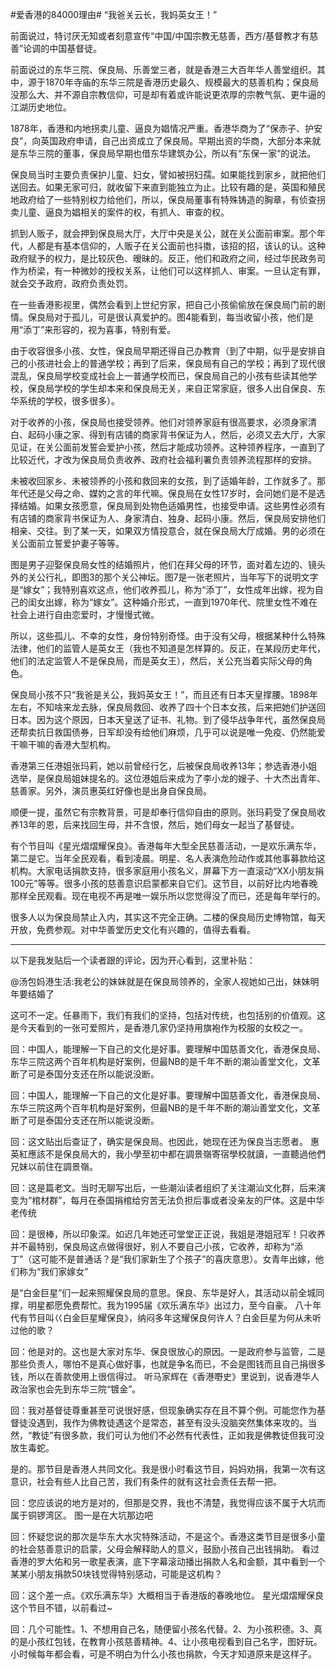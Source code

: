 #爱香港的84000理由# “我爸关云长，我妈英女王！”

前面说过，特讨厌无知或者刻意宣传“中国/中国宗教无慈善，西方/基督教才有慈善”论调的中国基督徒。

前面说过的东华三院、保良局、乐善堂三者，就是香港三大百年华人善堂组织。其中，源于1870年寺庙的东华三院是香港历史最久、规模最大的慈善机构；保良局没那么大、并不源自宗教信仰，可是却有着或许能说更浓厚的宗教气氛、更牛逼的江湖历史地位。

1878年，香港和内地拐卖儿童、逼良为娼情况严重。香港华商为了“保赤子、护安良”，向英国政府申请，自己出资成立了保良局。早期出资的华商，大部分本来就是东华三院的董事，保良局早期也借东华建筑办公，所以有“东保一家”的说法。

保良局当时主要负责保护儿童、妇女，譬如被拐妇孺。如果能找到家乡，就把他们送回去。如果无家可归，就收留下来直到能独立为止。比较有趣的是，英国和殖民地政府给了一些特别权力给他们，所以，保良局董事有特殊铸造的胸章，有侦查拐卖儿童、逼良为娼相关的案件的权，有抓人、审查的权。

抓到人贩子，就会押到保良局大厅，大厅中央是关公，就在关公面前审案。那个年代，人都是有基本信仰的，人贩子在关公面前也抖擞，该招的招，该认的认。这种政府赋予的权力，是比较灰色、暧昧的。反正，他们和政府之间，经过华民政务司作为桥梁，有一种微妙的授权关系，让他们可以这样抓人、审案。一旦认定有罪，就会交予政府，政府负责处罚。

在一些香港影视里，偶然会看到上世纪穷家，把自己小孩偷偷放在保良局门前的剧情。保良局对于孤儿，可是很认真爱护的。图4能看到，每当收留小孩，他们是用“添丁”来形容的，视为喜事，特别有爱。

由于收容很多小孩、女性，保良局早期还得自己办教育（到了中期，似乎是安排自己的小孩进社会上的普通学校；再到了后来，保良局有自己的学校；再到了现代很混乱，保良局学校变成社会上一普通学校而已，保良局自己的小孩有些读其他学校，保良局学校的学生却本来和保良局无关，来自正常家庭，很多人出自保良、东华系统的学校，很多很多）。

对于收养的小孩，保良局也接受领养。他们对领养家庭有很高要求，必须身家清白、起码小康之家、得到有店铺的商家背书保证为人，然后，必须又去大厅，大家见证，在关公面前发誓会爱护小孩，然后才能成功领养。这种领养程序，一直到了比较近代，才改为保良局负责收养、政府社会福利署负责领养流程那样的安排。

未被收回家乡、未被领养的小孩和救回来的女孩，到了适婚年龄，工作就多了。那年代还是父母之命、媒妁之言的年代嘛。保良局在女性17岁时，会问她们是不是选择结婚。如果女孩愿意，保良局到处物色适婚男性，也接受申请。这些男性必须有有店铺的商家背书保证为人、身家清白、独身、起码小康。然后，保良局安排他们相亲、交往。到了某一天，如果双方情投意合，就在保良局大厅成婚。男的必须在关公面前立誓爱护妻子等等。

图是男子迎娶保良局女性的结婚照片，他们在拜父母的环节，面对着左边的、镜头外的关公行礼，即图3的那个关公神坛。图7是一张老照片，当年写下的说明文字是“嫁女”；我特别喜欢这点，他们收养孤儿，称为“添丁”，女性成年出嫁，视为自己的闺女出嫁，称为“嫁女”。这种婚介形式，一直到1970年代、院里女性不难在社会上进行自由恋爱时，才慢慢式微。

所以，这些孤儿、不幸的女性，身份特别奇怪。由于没有父母，根据某种什么特殊法律，他们的监管人是英女王（我也不知道是怎样算的。反正，在某段历史年代，他们的法定监管人不是保良局，而是英女王），然后，关公充当着实际父母的角色。

保良局小孩不只“我爸是关公，我妈英女王！”，而且还有日本天皇撑腰。1898年左右，不知啥来龙去脉，保良局救回、收养了四十个日本女孩，后来把她们护送回日本。因为这个原因，日本天皇送了证书、礼物。到了侵华战争年代，虽然保良局还帮卖抗日救国债券，日军却没有给他们麻烦，几乎可以说是唯一免疫、仍然能爱干嘛干嘛的香港大型机构。

香港第三任港姐张玛莉，她以前曾经行乞，后被保良局收养13年；参选香港小姐选举，是保良局姐妹提名的。这位港姐后来成为了李小龙的嫂子、十大杰出青年、慈善家。另外，演员惠英红好像也是出身自保良局。

顺便一提，虽然它有宗教背景，可是却奉行信仰自由的原则。张玛莉受了保良局收养13年的恩，后来找回生母，并不含恨，然后，她们母女一起当了基督徒。

有个节目叫《星光熠熠耀保良》。香港每年大型全民慈善活动，一是欢乐满东华，第二是它。当年全民观看，看到凌晨。明星、名人表演危险动作或其他事募款给这机构。大家电话捐款支持，很多家庭用小孩名义，屏幕下方一直滚动“XX小朋友捐100元”等等。很多小孩的慈善意识启蒙都来自它们。这节目，以前好比内地春晚那样全民观看。现在电视不再是唯一娱乐所以您觉得没了而已，还是每年举行的。

很多人以为保良局禁止入内，其实这不完全正确。二楼的保良局历史博物馆，每天开放，免费参观。对中华善堂历史文化有兴趣的，值得去看看。

-------------------------------

以下是我发贴后一个读者跟的评论，因为开心看到，这里补贴：

@汤包妈港生活:我老公的妹妹就是在保良局领养的，全家人视她如己出，妹妹明年要结婚了

这可不一定。任暴雨下，我们有我们的坚持，包括对传统，也包括别的价值观。这是今天看到的一张可爱照片，是香港几家仍坚持用旗袍作为校服的女校之一。

回：中国人，能理解一下自己的文化是好事。要理解中国慈善文化，香港保良局、东华三院这两个百年机构是好案例，但最NB的是千年不断的潮汕善堂文化，文革断了可是泰国分支还在所以能说没断。

回：中国人，能理解一下自己的文化是好事。要理解中国慈善文化，香港保良局、东华三院这两个百年机构是好案例，但最NB的是千年不断的潮汕善堂文化，文革断了可是泰国分支还在所以能说没断。

回：这文贴出后查证了，确实是保良局。也因此，她现在还为保良当志愿者。
惠英紅應該不是保良局大的，我小學至初中都在調景嶺寄宿學校就讀，一直聽過他們兄妹以前住在調景嶺。


回：这是篇老文。当时无聊写出后，一些潮汕读者组织了关注潮汕文化群，后来演变为“棺材群”，每月在泰国捐棺给穷苦无法负担后事或者没亲友的尸体。这是中华老传统

回：是很棒，所以印象深。如迟几年她还可堂堂正正说，我姐是港姐冠军！只收养并不最特别，保良局这点做得很好，别人不要自己小孩，它收养，却称为“添丁”（这可能不是普通话？是“我们家新生了个孩子”的喜庆意思）。女青年出嫁，他们称为“我们家嫁女”

是“白金巨星”们一起来照耀保良局的意思。保良、东华是好人，其活动以前全城同撑，明星都愿免费帮忙。我为1995届《欢乐满东华》出过力，至今自豪。
八十年代有节目叫巜白金巨星耀保良》，纳闷多年这耀保良何许人？白金巨星为何从未听过他的歌？


回：他是对的。这也是大家对东华、保良很放心的原因。一是政府参与监管，二是那些负责人，哪怕不是真心做好事，也就是争名而已，不会是图钱而且自己捐很多钱，所以在善款使用上很信得过。
听马家辉在《香港嘢史》里说到，说香港华人政治家也会先到东华三院“镀金”。

回：我对基督徒尊重甚至可说很好感，但现象确实存在且不算个例。可能您作为基督徒没遇到，我作为佛教徒遇这个是常态，甚至有没头没脑突然集体来攻的。当然，“教徒”有很多款，我们可认为他们不必然有代表性，正如我是佛教徒但我可没放生毒蛇。

是的。那节目是香港人共同文化。我是很小时看这节目，妈妈劝捐，我第一次有这意识，社会有些人比自己苦，我们有条件的就有这社会责任去帮一把。

回：您应该说的地方是对的，但那是交界，我也不清楚，我觉得应该不属于大坑而属于铜锣湾区。
图一是在大坑那边吧

回：怀疑您说的那次是华东大水灾特殊活动，不是这个。香港这类节目是很多小童的社会慈善意识的启蒙，父母会解释助人的意义，鼓励小孩自己出钱捐助。
看过香港的罗大佑和另一歌星表演，底下字幕滚动播出捐款人名和金额，其中看到一个某某小朋友捐款50块钱觉得特别感动，可能是这机构？


回：这个差一点。《欢乐满东华》大概相当于香港版的春晚地位。
星光熠熠耀保良这个节目不错，以前看过~


回：几个可能性。1、不想用自己名，随便留小孩名代替。2、为小孩积德。3、真的是小孩红包钱，在教育小孩慈善精神。4、让小孩电视看到自己名字，图好玩。
小时候每年都会看，可是不明白为什么小孩也捐款，今天才知道原来是这样子。










